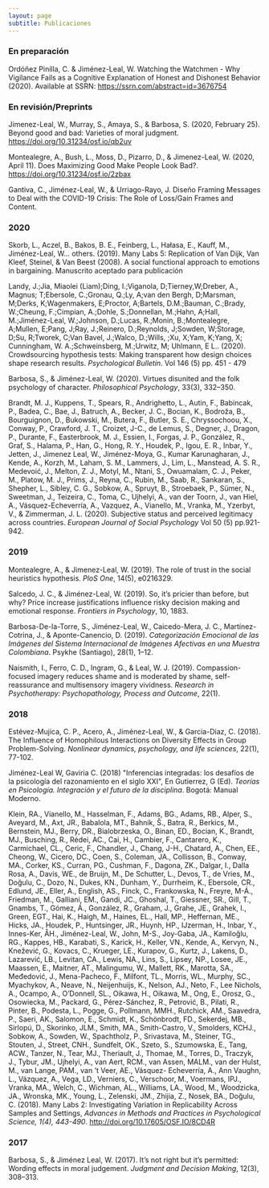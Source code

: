 ```yaml
---
layout: page
subtitle: Publicaciones 
---
```

### En preparación
Ordóñez Pinilla, C. & Jiménez-Leal, W. Watching the Watchmen - Why Vigilance Fails as a Cognitive Explanation of Honest and Dishonest Behavior (2020). Available at SSRN: https://ssrn.com/abstract=id=3676754 

### En revisión/Preprints
Jimenez-Leal, W., Murray, S., Amaya, S., & Barbosa, S. (2020, February 25). Beyond good and bad: Varieties of moral judgment. https://doi.org/10.31234/osf.io/qb2uv 

Montealegre, A., Bush, L., Moss, D., Pizarro, D., & Jimenez-Leal, W. (2020, April 11). Does Maximizing Good Make People Look Bad?. https://doi.org/10.31234/osf.io/2zbax

Gantiva, C., Jiménez-Leal, W., & Urriago-Rayo, J. Diseño Framing Messages to Deal with the COVID-19 Crisis: The Role of Loss/Gain Frames and Content.

### 2020
Skorb, L., Aczel, B., Bakos, B. E., Feinberg, L., Hałasa, E., Kauff, M., Jiménez-Leal, W… others. (2019). Many Labs 5: Replication of Van Dijk, Van Kleef, Steinel, & Van Beest (2008). A social functional approach to emotions in bargaining. Manuscrito aceptado para publicación

Landy, J.;Jia, Miaolei (Liam);Ding, I.;Viganola, D;Tierney,W;Dreber, A., Magnus; T;Ebersole, C.;Gronau, Q.;Ly, A;van den Bergh, D;Marsman, M;Derks, K;Wagenmakers, E;Proctor, A;Bartels, D.M.;Bauman, C.;Brady, W.;Cheung, F.;Cimpian, A.;Dohle, S.;Donnellan, M.;Hahn, A;Hall, M.;Jiménez-Leal, W.;Johnson, D.;Lucas, R.;Monin, B.;Montealegre, A;Mullen, E;Pang, J;Ray, J.;Reinero, D.;Reynolds, J;Sowden, W;Storage, D;Su, R;Tworek, C;Van Bavel, J.;Walco, D.;Wills, ;Xu, X;Yam, K;Yang, X; Cunningham, W. A.;Schweinsberg, M.;Urwitz, M; Uhlmann, E L.. (2020). Crowdsourcing hypothesis tests: Making transparent how design choices shape research results. _Psychological Bulletin_. Vol 146 (5) pp. 451 - 479

Barbosa, S., & Jiménez-Leal, W. (2020). Virtues disunited and the folk psychology of character. _Philosophical Psychology_, 33(3), 332–350.

Brandt, M. J., Kuppens, T., Spears, R., Andrighetto, L., Autin, F., Babincak, P., Badea, C., Bae, J., Batruch, A., Becker, J. C., Bocian, K., Bodroža, B., Bourguignon, D., Bukowski, M., Butera, F., Butler, S. E., Chryssochoou, X., Conway, P., Crawford, J. T., Croizet, J-C., de Lemus, S., Degner, J., Dragon, P., Durante, F., Easterbrook, M. J., Essien, I., Forgas, J. P., González, R., Graf, S., Halama, P., Han, G., Hong, R. Y., Houdek, P., Igou, E. R., Inbar, Y., Jetten, J., Jimenez Leal, W., Jiménez-Moya, G., Kumar Karunagharan, J., Kende, A., Korzh, M., Laham, S. M., Lammers, J., Lim, L., Manstead, A. S. R., Medevoić, J., Melton, Z. J., Motyl, M., Ntani, S., Owuamalam, C. J., Peker, M., Platow, M. J., Prims, J., Reyna, C., Rubin, M., Saab, R., Sankaran, S., Shepher, L., Sibley, C. G., Sobkow, A., Spruyt, B., Stroebaek, P., Sümer, N., Sweetman, J., Teizeira, C., Toma, C., Ujhelyi, A., van der Toorn, J., van Hiel, A., Vásquez-Echeverría, A., Vazquez, A., Vianello, M., Vranka, M., Yzerbyt, V., & Zimmerman, J. L. (2020). Subjective status and perceived legitimacy across countries. _European Journal of Social Psychology_ Vol 50 (5) pp.921-942.

### 2019
Montealegre, A., & Jimenez-Leal, W. (2019). The role of trust in the social heuristics hypothesis. _PloS One_, 14(5), e0216329.

Salcedo, J. C., & Jiménez-Leal, W. (2019). So, it’s pricier than before, but why? Price increase justifications influence risky decision making and emotional response. _Frontiers in Psychology_, 10, 1883.

Barbosa-De-la-Torre, S., Jiménez-Leal, W., Caicedo-Mera, J. C., Martínez-Cotrina, J., & Aponte-Canencio, D. (2019). _Categorización Emocional de las Imágenes del Sistema Internacional de Imágenes Afectivas en una Muestra Colombiana_. Psykhe (Santiago), 28(1), 1–12.

Naismith, I., Ferro, C. D., Ingram, G., & Leal, W. J. (2019). Compassion-focused imagery reduces shame and is moderated by shame, self-reassurance and multisensory imagery vividness. _Research in Psychotherapy: Psychopathology, Process and Outcome_, 22(1).

### 2018 


Estévez-Mujica, C. P., Acero, A., Jiménez-Leal, W., & Garcia-Diaz, C. (2018). The Influence of Homophilous Interactions on Diversity Effects in Group Problem-Solving. _Nonlinear dynamics, psychology, and life sciences_, 22(1), 77-102.

Jiménez-Leal W, Gaviria C. (2018) "Inferencias integradas: los desafíos de la psicología del razonamiento en el siglo XXI", En Gutierrez, G (Ed). _Teorías en Psicología. Integración y el futuro de la disciplina_. Bogotá: Manual Moderno. 

Klein, RA., Vianello, M., Hasselman, F., Adams, BG., Adams, RB., Alper, S., Aveyard, M., Axt, JR., Babalola, MT., Bahník, Š., Batra, R., Berkics, M., Bernstein, MJ., Berry, DR., Bialobrzeska, O., Binan, ED., Bocian, K., Brandt, MJ., Busching, R., Rédei, AC., Cai, H., Cambier, F., Cantarero, K., Carmichael, CL., Ceric, F., Chandler, J., Chang, J-H., Chatard, A., Chen, EE., Cheong, W., Cicero, DC., Coen, S., Coleman, JA., Collisson, B., Conway, MA., Corker, KS., Curran, PG., Cushman, F., Dagona, ZK., Dalgar, I., Dalla Rosa, A., Davis, WE., de Bruijn, M., De Schutter, L., Devos, T., de Vries, M., Doğulu, C., Dozo, N., Dukes, KN., Dunham, Y., Durrheim, K., Ebersole, CR., Edlund, JE., Eller, A., English, AS., Finck, C., Frankowska, N., Freyre, M-Á., Friedman, M., Galliani, EM., Gandi, JC., Ghoshal, T., Giessner, SR., Gill, T., Gnambs, T., Gómez, Á., González, R., Graham, J., Grahe, JE., Grahek, I., Green, EGT., Hai, K., Haigh, M., Haines, EL., Hall, MP., Heffernan, ME., Hicks, JA., Houdek, P., Huntsinger, JR., Huynh, HP., IJzerman, H., Inbar, Y., Innes-Ker, ÅH., Jiménez-Leal, W., John, M-S., Joy-Gaba, JA., Kamiloğlu, RG., Kappes, HB., Karabati, S., Karick, H., Keller, VN., Kende, A., Kervyn, N., Knežević, G., Kovacs, C., Krueger, LE., Kurapov, G., Kurtz, J., Lakens, D., Lazarević, LB., Levitan, CA., Lewis, NA., Lins, S., Lipsey, NP., Losee, JE., Maassen, E., Maitner, AT., Malingumu, W., Mallett, RK., Marotta, SA., Međedović, J., Mena-Pacheco, F., Milfont, TL., Morris, WL., Murphy, SC., Myachykov, A., Neave, N., Neijenhuijs, K., Nelson, AJ., Neto, F., Lee Nichols, A., Ocampo, A., O’Donnell, SL., Oikawa, H., Oikawa, M., Ong, E., Orosz, G., Osowiecka, M., Packard, G., Pérez-Sánchez, R., Petrović, B., Pilati, R., Pinter, B., Podesta, L., Pogge, G., Pollmann, MMH., Rutchick, AM., Saavedra, P., Saeri, AK., Salomon, E., Schmidt, K., Schönbrodt, FD., Sekerdej, MB., Sirlopú, D., Skorinko, JLM., Smith, MA., Smith-Castro, V., Smolders, KCHJ., Sobkow, A., Sowden, W., Spachtholz, P., Srivastava, M., Steiner, TG., Stouten, J., Street, CNH., Sundfelt, OK., Szeto, S., Szumowska, E., Tang, ACW., Tanzer, N., Tear, MJ., Theriault, J., Thomae, M., Torres, D., Traczyk, J., Tybur, JM., Ujhelyi, A., van Aert, RCM., van Assen, MALM., van der Hulst, M., van Lange, PAM., van ’t Veer, AE., Vásquez- Echeverría, A., Ann Vaughn, L., Vázquez, A., Vega, LD., Verniers, C., Verschoor, M., Voermans, IPJ., Vranka, MA., Welch, C., Wichman, AL., Williams, LA., Wood, M., Woodzicka, JA., Wronska, MK., Young, L., Zelenski, JM., Zhijia, Z., Nosek, BA., Doğulu, C. (2018). Many Labs 2: Investigating Variation in Replicability Across Samples and Settings, _Advances in Methods and Practices in Psychological Science, 1(4), 443-490_. http://doi.org/10.17605/OSF.IO/8CD4R  


### 2017
Barbosa, S., & Jiménez Leal, W. (2017). It’s not right but it’s permitted: Wording effects in moral judgement. _Judgment and Decision Making_, 12(3), 308–313.

###
